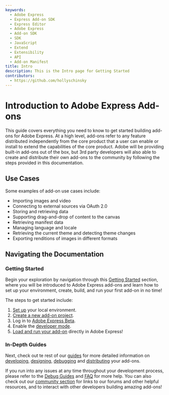 ```yaml
---
keywords:
  - Adobe Express
  - Express Add-on SDK
  - Express Editor
  - Adobe Express
  - Add-on SDK
  - SDK
  - JavaScript
  - Extend
  - Extensibility
  - API
  - Add-on Manifest
title: Intro
description: This is the Intro page for Getting Started
contributors:
  - https://github.com/hollyschinsky
---
```


# Introduction to Adobe Express Add-ons

This guide covers everything you need to know to get started building add-ons for Adobe Express. At a high level, add-ons refer to any feature distributed independently from the core product that a user can enable or install to extend the capabilities of the core product. Adobe will be providing built-in add-ons out of the box, but 3rd party developers will also able to create and distribute their own add-ons to the community by following the steps provided in this documentation.

## Use Cases
Some examples of add-on use cases include:

- Importing images and video
- Connecting to external sources via OAuth 2.0
- Storing and retrieving data
- Supporting drag-and-drop of content to the canvas
- Retrieving manifest data
- Managing language and locale
- Retrieving the current theme and detecting theme changes
- Exporting renditions of images in different formats


## Navigating the Documentation

### Getting Started
Begin your exploration by navigation through this [Getting Started](../getting_started/) section, where you will be introduced to Adobe Express add-ons and learn how to set up your environment, create, build, and run your first add-on in no time!

The steps to get started include:

1. [Set up](quickstart/#prerequisites) your local environment.
1. [Create a new add-on project](quickstart/#step-1-create-your-add-on-project).
1. Log in to [Adobe Express Beta](https://new.express.adobe.com/new).
1. Enable the [developer mode](quickstart/#step-3-load-and-run-your-add-on).
1. [Load and run your add-on](quickstart/#step-3-load-and-run-your-add-on) directly in Adobe Express!

### In-Depth Guides
Next, check out te rest of our [guides](../guides/) for more detailed information on [developing](../develop/), [designing](../design/), [debugging](../debug/) and [distributing](../distribute/) your add-ons. 

If you run into any issues at any time throughout your development process, please refer to the [Debug Guides](../guides/debug/) and [FAQ](../guides/faq.md) for more help. You can also check out our [community section](../support/community/) for links to our forums and other helpful resources, and to interact with other developers building amazing add-ons!
